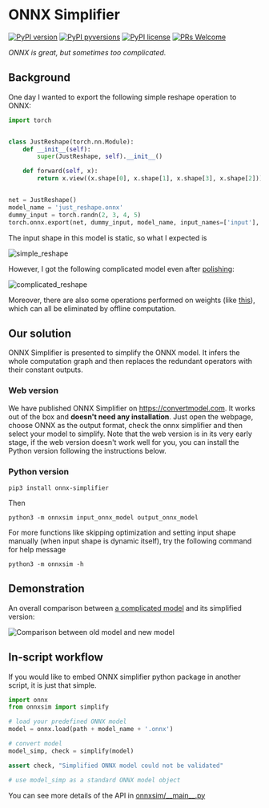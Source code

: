 # ONNX Simplifier

[![PyPI version](https://img.shields.io/pypi/v/onnx-simplifier.svg)](https://pypi.python.org/pypi/onnx-simplifier/)
[![PyPI pyversions](https://img.shields.io/pypi/pyversions/onnx-simplifier.svg)](https://pypi.python.org/pypi/onnx-simplifier/)
[![PyPI license](https://img.shields.io/pypi/l/onnx-simplifier.svg)](https://pypi.python.org/pypi/onnx-simplifier/)
[![PRs Welcome](https://img.shields.io/badge/PRs-welcome-brightgreen.svg)](https://github.com/daquexian/onnx-simplifier/pulls)

_ONNX is great, but sometimes too complicated._

## Background

One day I wanted to export the following simple reshape operation to ONNX:

```python
import torch


class JustReshape(torch.nn.Module):
    def __init__(self):
        super(JustReshape, self).__init__()

    def forward(self, x):
        return x.view((x.shape[0], x.shape[1], x.shape[3], x.shape[2]))


net = JustReshape()
model_name = 'just_reshape.onnx'
dummy_input = torch.randn(2, 3, 4, 5)
torch.onnx.export(net, dummy_input, model_name, input_names=['input'], output_names=['output'])
```

The input shape in this model is static, so what I expected is

![simple_reshape](imgs/simple_reshape.png)

However, I got the following complicated model even after
[polishing](https://github.com/onnx/onnx/blob/master/docs/PythonAPIOverview.md#polishing-the-model):

![complicated_reshape](imgs/complicated_reshape.png)

Moreover, there are also some operations performed on weights (like
[this](https://github.com/JDAI-CV/DNNLibrary/issues/17#issuecomment-455934190)), which
can all be eliminated by offline computation.

## Our solution

ONNX Simplifier is presented to simplify the ONNX model. It infers the whole computation graph
and then replaces the redundant operators with their constant outputs.

### Web version

We have published ONNX Simplifier on https://convertmodel.com. It works out of the box and **doesn't need any installation**. Just open the webpage, choose ONNX as the output format, check the onnx simplifier and then select your model to simplify. Note that the web version is in its very early stage, if the web version doesn't work well for you, you can install the Python version following the instructions below.

### Python version


```
pip3 install onnx-simplifier
```

Then

```
python3 -m onnxsim input_onnx_model output_onnx_model
```

For more functions like skipping optimization and setting input shape manually (when input shape is dynamic itself), try the following command for help message

```
python3 -m onnxsim -h
```

## Demonstration

An overall comparison between
[a complicated model](https://github.com/JDAI-CV/DNNLibrary/issues/17#issuecomment-455934190)
and its simplified version:

![Comparison between old model and new model](imgs/comparison.png)

## In-script workflow

If you would like to embed ONNX simplifier python package in another script, it is just that simple.

```python
import onnx
from onnxsim import simplify

# load your predefined ONNX model
model = onnx.load(path + model_name + '.onnx')

# convert model
model_simp, check = simplify(model)

assert check, "Simplified ONNX model could not be validated"

# use model_simp as a standard ONNX model object
```

You can see more details of the API in [onnxsim/\_\_main\_\_.py](onnxsim/__main__.py)
